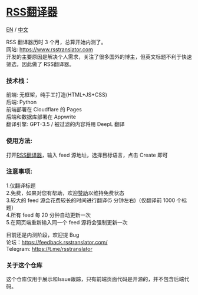 # [RSS翻译器](https://www.rsstranslator.com/)
[EN](README_EN.md) / [中文](README.md) 

RSS 翻译器历时 3 个月，总算开始内测了。\
网站: https://www.rsstranslator.com \
开发的主要原因是解决个人需求，关注了很多国外的博主，但英文标题不利于快速筛选，因此做了 RSS翻译器。

### 技术栈：
前端: 无框架，纯手工打造(HTML+JS+CSS)\
后端: Python\
前端部署在 Cloudflare 的 Pages\
后端和数据库部署在 Appwrite\
翻译引擎: GPT-3.5 / 被过滤的内容将用 DeepL 翻译

### 使用方法:
打开[RSS翻译器](https://www.rsstranslator.com/)，输入 feed 源地址，选择目标语言，点击 Create 即可

### 注意事项:
1.仅翻译标题\
2.免费，如果对您有帮助，欢迎[赞助](https://github.com/sponsors/versun)以维持免费状态\
3.较大的 feed 源会花费较长的时间进行翻译(5 分钟左右)（仅翻译前 1000 个标题）\
4.所有 feed 每 20 分钟自动更新一次\
5.在网页端重新输入同一个 feed 源将会强制更新一次

目前还是内测阶段，欢迎提 Bug\
论坛：https://feedback.rsstranslator.com/ \
Telegram: https://t.me/rsstranslator

### 关于这个仓库
这个仓库仅用于展示和Issue跟踪，只有前端页面代码是开源的，并不包含后端代码。